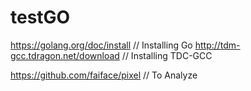 # testGO

https://golang.org/doc/install // Installing Go
http://tdm-gcc.tdragon.net/download // Installing TDC-GCC


https://github.com/faiface/pixel // To Analyze
